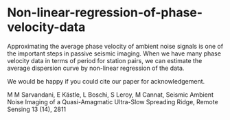 # Non-linear-regression-of-phase-velocity-data
Approximating the average phase velocity of ambient noise signals is one of the important steps in passive seismic imaging.
When we have many phase velocity data in terms of period for station pairs, we can estimate the average dispersion curve by non-linear regression of the data. 

We would be happy if you could cite our paper for acknowledgement. 

M M Sarvandani, E Kästle, L Boschi, S Leroy, M Cannat, Seismic Ambient Noise Imaging of a Quasi-Amagmatic Ultra-Slow Spreading Ridge, Remote Sensing 13 (14), 2811
